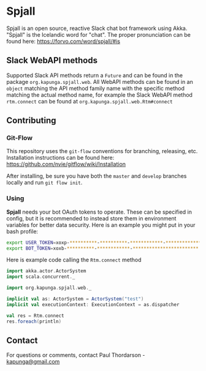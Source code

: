 # Spjall
Spjall is an open source, reactive Slack chat bot framework using Akka. "Spjall" is the Icelandic word for "chat".
The proper pronunciation can be found here: https://forvo.com/word/spjall/#is

## Slack WebAPI methods
Supported Slack API methods return a `Future` and can be found in the package `org.kapunga.spjall.web`. All WebAPI
methods can be found in an `object` matching the API method family name with the specific method matching the actual
method name, for example the Slack WebAPI method `rtm.connect` can be found at `org.kapunga.spjall.web.Rtm#connect`

## Contributing

### Git-Flow
This repository uses the `git-flow` conventions for branching, releasing, etc. Installation instructions can be found
here: https://github.com/nvie/gitflow/wiki/Installation

After installing, be sure you have both the `master` and `develop` branches locally and run `git flow init`.

### Using
**Spjall** needs your bot OAuth tokens to operate. These can be specified in config, but it is recommended to instead
store them in environment variables for better data security. Here is an example you might put in your bash profile:
```bash
export USER_TOKEN=xoxp-**********-**********-************-********************************
export BOT_TOKEN=xoxb-**********-************-************************
```

Here is example code calling the `Rtm.connect` method
```scala
import akka.actor.ActorSystem
import scala.concurrent._

import org.kapunga.spjall.web._

implicit val as: ActorSystem = ActorSystem("test")
implicit val executionContext: ExecutionContext = as.dispatcher

val res = Rtm.connect
res.foreach(println)
```

## Contact
For questions or comments, contact Paul Thordarson - kapunga@gmail.com
